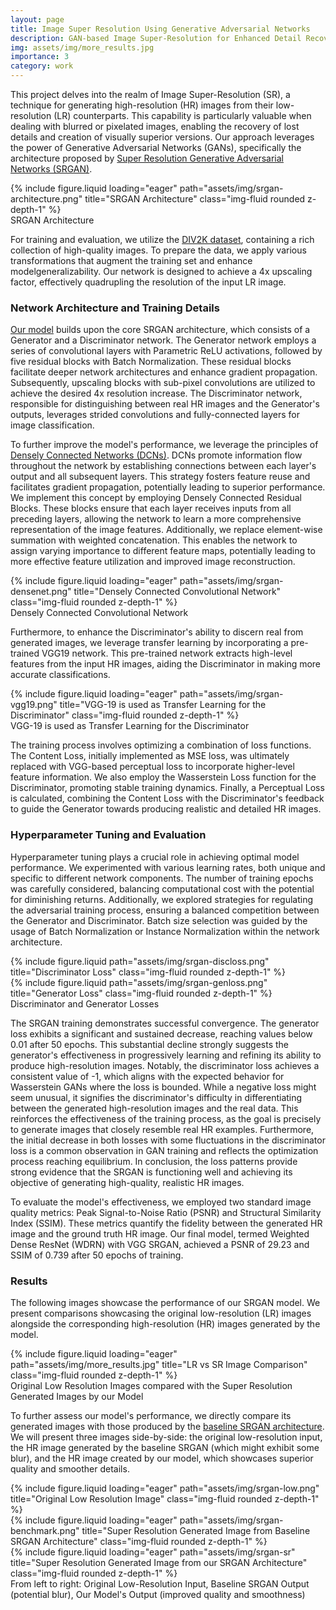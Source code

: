 ```yaml
---
layout: page
title: Image Super Resolution Using Generative Adversarial Networks
description: GAN-based Image Super-Resolution for Enhanced Detail Recovery.
img: assets/img/more_results.jpg
importance: 3
category: work
---
```


This project delves into the realm of Image Super-Resolution (SR), a technique for generating high-resolution (HR) images from their low-resolution (LR) counterparts. This capability is particularly valuable when dealing with blurred or pixelated images, enabling the recovery of lost details and creation of visually superior versions. Our approach leverages the power of Generative Adversarial Networks (GANs), specifically the architecture proposed by [Super Resolution Generative Adversarial Networks (SRGAN)](https://arxiv.org/pdf/1609.04802.pdf).

<div class="row">
    <div class="col-sm mt-3 mt-md-0">
        {% include figure.liquid loading="eager" path="assets/img/srgan-architecture.png" title="SRGAN Architecture" class="img-fluid rounded z-depth-1" %}
    </div>
</div>
<div class="caption">
    SRGAN Architecture
</div>

For training and evaluation, we utilize the [DIV2K dataset](https://data.vision.ee.ethz.ch/cvl/DIV2K/), containing a rich collection of high-quality images. To prepare the data, we apply various transformations that augment the training set and enhance modelgeneralizability. Our network is designed to achieve a 4x upscaling factor, effectively quadrupling the resolution of the input LR image.

### Network Architecture and Training Details

[Our model](https://github.com/davidperezcarrasco/SRGAN-for-Image-Super-Resolution) builds upon the core SRGAN architecture, which consists of a Generator and a Discriminator network. The Generator network employs a series of convolutional layers with Parametric ReLU activations, followed by five residual blocks with Batch Normalization. These residual blocks facilitate deeper network architectures and enhance gradient propagation. Subsequently, upscaling blocks with sub-pixel convolutions are utilized to achieve the desired 4x resolution increase. The Discriminator network, responsible for distinguishing between real HR images and the Generator's outputs, leverages strided convolutions and fully-connected layers for image classification.

To further improve the model's performance, we leverage the principles of [Densely Connected Networks (DCNs)](https://arxiv.org/pdf/1608.06993.pdf). DCNs promote information flow throughout the network by establishing connections between each layer's output and all subsequent layers. This strategy fosters feature reuse and facilitates gradient propagation, potentially leading to superior performance. We implement this concept by employing Densely Connected Residual Blocks. These blocks ensure that each layer receives inputs from all preceding layers, allowing the network to learn a more comprehensive representation of the image features. Additionally, we replace element-wise summation with weighted concatenation. This enables the network to assign varying importance to different feature maps, potentially leading to more effective feature utilization and improved image reconstruction.

<div class="row">
    <div class="col-sm mt-3 mt-md-0">
        {% include figure.liquid loading="eager" path="assets/img/srgan-densenet.png" title="Densely Connected Convolutional Network" class="img-fluid rounded z-depth-1" %}
    </div>
</div>
<div class="caption">
    Densely Connected Convolutional Network
</div>

Furthermore, to enhance the Discriminator's ability to discern real from generated images, we leverage transfer learning by incorporating a pre-trained VGG19 network. This pre-trained network extracts high-level features from the input HR images, aiding the Discriminator in making more accurate classifications.

<div class="row">
    <div class="col-sm mt-3 mt-md-0">
        {% include figure.liquid loading="eager" path="assets/img/srgan-vgg19.png" title="VGG-19 is used as Transfer Learning for the Discriminator" class="img-fluid rounded z-depth-1" %}
    </div>
</div>
<div class="caption">
    VGG-19 is used as Transfer Learning for the Discriminator
</div>

The training process involves optimizing a combination of loss functions. The Content Loss, initially implemented as MSE loss, was ultimately replaced with VGG-based perceptual loss to incorporate higher-level feature information. We also employ the Wasserstein Loss function for the Discriminator, promoting stable training dynamics. Finally, a Perceptual Loss is calculated, combining the Content Loss with the Discriminator's feedback to guide the Generator towards producing realistic and detailed HR images.

### Hyperparameter Tuning and Evaluation

Hyperparameter tuning plays a crucial role in achieving optimal model performance. We experimented with various learning rates, both unique and specific to different network components. The number of training epochs was carefully considered, balancing computational cost with the potential for diminishing returns. Additionally, we explored strategies for regulating the adversarial training process, ensuring a balanced competition between the Generator and Discriminator. Batch size selection was guided by the usage of Batch Normalization or Instance Normalization within the network architecture.

<div class="row justify-content-sm-center">
    <div class="col-sm mt-3 mt-md-0">
        {% include figure.liquid path="assets/img/srgan-discloss.png" title="Discriminator Loss" class="img-fluid rounded z-depth-1" %}
    </div>
    <div class="col-sm mt-3 mt-md-0">
        {% include figure.liquid path="assets/img/srgan-genloss.png" title="Generator Loss" class="img-fluid rounded z-depth-1" %}
    </div>
</div>
<div class="caption">
    Discriminator and Generator Losses
</div>

The SRGAN training demonstrates successful convergence. The generator loss exhibits a significant and sustained decrease, reaching values below 0.01 after 50 epochs. This substantial decline strongly suggests the generator's effectiveness in progressively learning and refining its ability to produce high-resolution images. Notably, the discriminator loss achieves a consistent value of -1, which aligns with the expected behavior for Wasserstein GANs where the loss is bounded. While a negative loss might seem unusual, it signifies the discriminator's difficulty in differentiating between the generated high-resolution images and the real data. This reinforces the effectiveness of the training process, as the goal is precisely to generate images that closely resemble real HR examples. Furthermore, the initial decrease in both losses with some fluctuations in the discriminator loss is a common observation in GAN training and reflects the optimization process reaching equilibrium. In conclusion, the loss patterns provide strong evidence that the SRGAN is functioning well and achieving its objective of generating high-quality, realistic HR images.

To evaluate the model's effectiveness, we employed two standard image quality metrics: Peak Signal-to-Noise Ratio (PSNR) and Structural Similarity Index (SSIM). These metrics quantify the fidelity between the generated HR image and the ground truth HR image. Our final model, termed Weighted Dense ResNet (WDRN) with VGG SRGAN, achieved a PSNR of 29.23 and SSIM of 0.739 after 50 epochs of training.

### Results

The following images showcase the performance of our SRGAN model. We present comparisons showcasing the original low-resolution (LR) images alongside the corresponding high-resolution (HR) images generated by the model.

<div class="row">
    <div class="col-sm mt-3 mt-md-0">
        {% include figure.liquid loading="eager" path="assets/img/more_results.jpg" title="LR vs SR Image Comparison" class="img-fluid rounded z-depth-1" %}
    </div>
</div>
<div class="caption">
    Original Low Resolution Images compared with the Super Resolution Generated Images by our Model
</div>

To further assess our model's performance, we directly compare its generated images with those produced by the [baseline SRGAN architecture](https://arxiv.org/pdf/1609.04802.pdf). We will present three images side-by-side: the original low-resolution input, the HR image generated by the baseline SRGAN (which might exhibit some blur), and the HR image created by our model, which showcases superior quality and smoother details.

<div class="row">
    <div class="col-sm mt-3 mt-md-0">
        {% include figure.liquid loading="eager" path="assets/img/srgan-low.png" title="Original Low Resolution Image" class="img-fluid rounded z-depth-1" %}
    </div>
    <div class="col-sm mt-3 mt-md-0">
        {% include figure.liquid loading="eager" path="assets/img/srgan-benchmark.png" title="Super Resolution Generated Image from Baseline SRGAN Architecture" class="img-fluid rounded z-depth-1" %}
    </div>
    <div class="col-sm mt-3 mt-md-0">
        {% include figure.liquid loading="eager" path="assets/img/srgan-sr" title="Super Resolution Generated Image from our SRGAN Architecture" class="img-fluid rounded z-depth-1" %}
    </div>
</div>
<div class="caption">
    From left to right:  Original Low-Resolution Input, Baseline SRGAN Output (potential blur), Our Model's Output (improved quality and smoothness)
</div>
